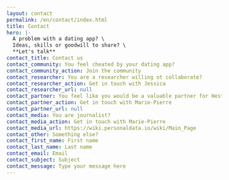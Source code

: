 ```yaml
---
layout: contact
permalink: /en/contact/index.html
title: Contact
hero: |-
  A problem with a dating app? \
  Ideas, skills or goodwill to share? \
  **Let's talk**
contact_title: Contact us
contact_community: You feel cheated by your dating app?
contact_community_action: Join the community
contact_researcher: You are a researcher willing ot collaborate?
contact_researcher_action: Get in touch with Jessica
contact_researcher_url: null
contact_partner: You feel like you would be a valuable partner for HestiaLabs?
contact_partner_action: Get in touch with Marie-Pierre
contact_partner_url: null
contact_media: You are journalist?
contact_media_action: Get in touch with Marie-Pierre
contact_media_url: https://wiki.personaldata.io/wiki/Main_Page
contact_other: Something else?
contact_first_name: First name
contact_last_name: Last name
contact_email: Email
contact_subject: Subject
contact_message: Type your message here
---
```

